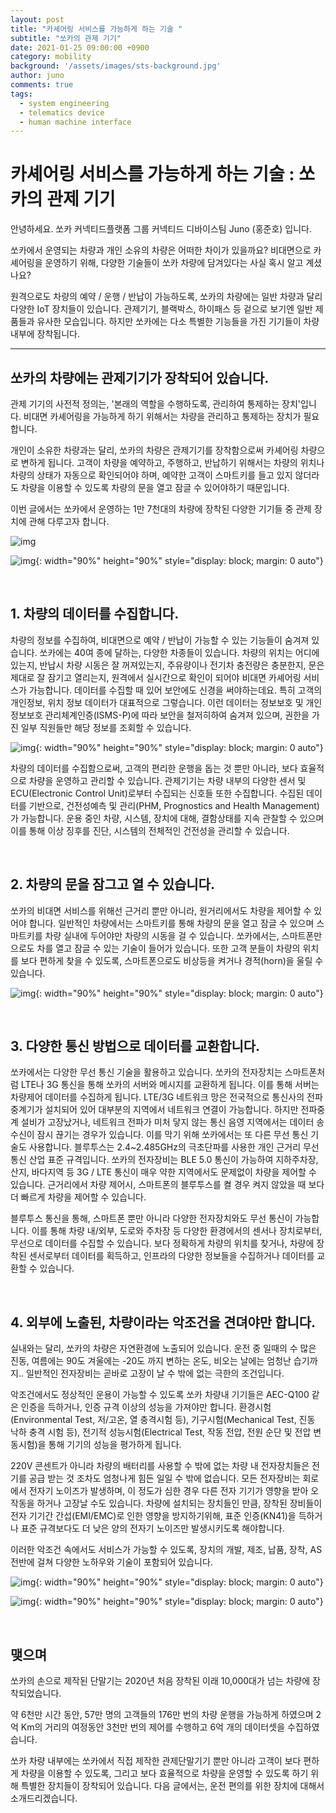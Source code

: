 ```yaml
---
layout: post
title: "카셰어링 서비스를 가능하게 하는 기술 "
subtitle: "쏘카의 관제 기기"
date: 2021-01-25 09:00:00 +0900
category: mobility
background: '/assets/images/sts-background.jpg'
author: juno
comments: true
tags:
  - system engineering
  - telematics device
  - human machine interface
---
```




# 카셰어링 서비스를 가능하게 하는 기술 : 쏘카의 관제 기기



안녕하세요. 쏘카 커넥티드플랫폼 그룹 커넥티드 디바이스팀 Juno (홍준호) 입니다.  

쏘카에서 운영되는 차량과 개인 소유의 차량은 어떠한 차이가 있을까요? 비대면으로 카셰어링을 운영하기 위해, 다양한 기술들이 쏘카 차량에 담겨있다는 사실 혹시 알고 계셨나요?

원격으로도 차량의 예약 / 운행 / 반납이 가능하도록, 쏘카의 차량에는 일반 차량과 달리 다양한 IoT 장치들이 있습니다. 관제기기, 블랙박스, 하이패스 등 겉으로 보기엔 일반 제품들과 유사한 모습입니다. 하지만 쏘카에는 다소 특별한 기능들을 가진 기기들이 차량 내부에 장착됩니다.




---

## 쏘카의 차량에는 관제기기가 장착되어 있습니다.

관제 기기의 사전적 정의는,  '본래의 역할을 수행하도록, 관리하여 통제하는 장치'입니다. 비대면 카셰어링을 가능하게 하기 위해서는 차량을 관리하고 통제하는 장치가 필요합니다.

개인이 소유한 차량과는 달리, 쏘카의 차량은 관제기기를 장착함으로써 카셰어링 차량으로 변하게 됩니다. 고객이 차량을 예약하고, 주행하고, 반납하기 위해서는 차량의 위치나 차량의 상태가 자동으로 확인되어야 하며, 예약한 고객이 스마트키를 들고 있지 않더라도 차량을 이용할 수 있도록 차량의 문을 열고 잠글 수 있어야하기 때문입니다. 

이번 글에서는 쏘카에서 운영하는 1만 7천대의 차량에 장착된 다양한 기기들 중 관제 장치에 관해 다루고자 합니다.

![img](/img/socar-mobility-system-sts/sts-1-app.png)

![img](/img/socar-mobility-system-sts/sts-0-schematic.jpg){: width="90%" height="90%" style="display: block; margin: 0 auto"}

<br />

## 1. 차량의 데이터를 수집합니다.

차량의 정보를 수집하여, 비대면으로 예약 / 반납이 가능할 수 있는 기능들이 숨겨져 있습니다. 
쏘카에는 40여 종에 달하는, 다양한 차종들이 있습니다. 차량의 위치는 어디에 있는지, 반납시 차량 시동은 잘 꺼져있는지, 주유량이나 전기차 충전량은 충분한지, 문은 제대로 잘 잠기고 열리는지, 원격에서 실시간으로 확인이 되어야 비대면 카셰어링 서비스가 가능합니다.
데이터를 수집할 때 있어 보안에도 신경을 써야하는데요. 특히 고객의 개인정보, 위치 정보 데이터가 대표적으로 그렇습니다. 이런 데이터는 정보보호 및 개인정보보호 관리체계인증(ISMS-P)에 따라 보안을 철저히하여 숨겨져 있으며, 권한을 가진 일부 직원들만 해당 정보를 조회할 수 있습니다.

![img](/img/socar-mobility-system-sts/sts-2-data.jpg){: width="90%" height="90%" style="display: block; margin: 0 auto"}

차량의 데이터를 수집함으로써, 고객의 편리한 운행을 돕는 것 뿐만 아니라, 보다 효율적으로 차량을 운영하고 관리할 수 있습니다. 관제기기는 차량 내부의 다양한 센서 및 ECU(Electronic Control Unit)로부터 수집되는 신호들 또한 수집합니다. 수집된 데이터를 기반으로, 건전성예측 및 관리(PHM, Prognostics and Health Management)가 가능합니다. 운용 중인 차량, 시스템, 장치에 대해, 결함상태를 지속 관찰할 수 있으며 이를 통해 이상 징후를 진단,  시스템의 전체적인 건전성을 관리할 수 있습니다. 

<br />

## 2. 차량의 문을 잠그고 열 수 있습니다.

쏘카의 비대면 서비스를 위해선 근거리 뿐만 아니라, 원거리에서도 차량을 제어할 수 있어야 합니다.
일반적인 차량에서는 스마트키를 통해 차량의 문을 열고 잠글 수 있으며 스마트키를 차량 실내에 두어야만 차량의 시동을 걸 수 있습니다.
쏘카에서는, 스마트폰만으로도 차를 열고 잠글 수 있는 기술이 들어가 있습니다.  또한 고객 분들이 차량의 위치를 보다 편하게 찾을 수 있도록, 스마트폰으로도 비상등을 켜거나 경적(horn)을 울릴 수 있습니다.

![img](/img/socar-mobility-system-sts/sts-3-app.png){: width="90%" height="90%" style="display: block; margin: 0 auto"}

<br />

## 3. 다양한 통신 방법으로 데이터를 교환합니다.

쏘카에서는 다양한 무선 통신 기술을 활용하고 있습니다.
쏘카의 전자장치는 스마트폰처럼 LTE나 3G 통신을 통해 쏘카의 서버와 메시지를 교환하게 됩니다. 이를 통해 서버는 차량제어 데이터를 수집하게 됩니다. LTE/3G 네트워크 망은 전국적으로 통신사의 전파중계기가 설치되어 있어 대부분의 지역에서 네트워크 연결이 가능합니다. 하지만 전파중계 설비가 고장났거나, 네트워크 전파가 미처 닿지 않는 통신 음영 지역에서는 데이터 송수신이 잠시 끊기는 경우가 있습니다. 이를 막기 위해 쏘카에서는 또 다른 무선 통신 기술도 사용합니다. 블루투스는 2.4~2.485GHz의 극초단파를 사용한 개인 근거리 무선 통신 산업 표준 규격입니다. 쏘카의 전자장비는 BLE 5.0 통신이 가능하여 지하주차장, 산지, 바다지역 등 3G / LTE 통신이 매우 약한 지역에서도 문제없이 차량을 제어할 수 있습니다. 근거리에서 차량 제어시, 스마트폰의 블루투스를 켤 경우 켜지 않았을 때 보다 더 빠르게 차량을 제어할 수 있습니다.

블루투스 통신을 통해, 스마트폰 뿐만 아니라 다양한 전자장치와도 무선 통신이 가능합니다. 이를 통해 차량 내/외부, 도로와 주차장 등 다양한 환경에서의 센서나 장치로부터, 무선으로 데이터를 수집할 수 있습니다. 보다 정확하게 차량의 위치를 찾거나, 차량에 장착된 센서로부터 데이터를 획득하고, 인프라의 다양한 정보들을 수집하거나 데이터를 교환할 수 있습니다.

<br />

## 4. 외부에 노출된, 차량이라는 악조건을 견뎌야만 합니다.

실내와는 달리, 쏘카의 차량은 자연환경에 노출되어 있습니다. 운전 중 일때의 수 많은 진동, 여름에는 90도 겨울에는 -20도 까지 변하는 온도, 비오는 날에는 엄청난 습기까지.. 일반적인 전자장비는 곧바로 고장이 날 수 밖에 없는 극한의 조건입니다. 

악조건에서도 정상적인 운용이 가능할 수 있도록 쏘카 차량내 기기들은 AEC-Q100 같은 인증을 득하거나, 인증 규격 이상의 성능을 가져야만 합니다.
환경시험(Environmental Test, 저/고온, 열 충격시험 등), 기구시험(Mechanical Test, 진동 낙하 충격 시험 등), 전기적 성능시험(Electrical Test, 작동 전압, 전원 순단 및 전압 변동시험)을 통해 기기의 성능을 평가하게 됩니다.

 220V 콘센트가 아니라 차량의 배터리를 사용할 수 밖에 없는 차량 내 전자장치들은 전기를 공급 받는 것 조차도 엄청나게 힘든 일일 수 밖에 없습니다. 모든 전자장비는 회로에서 전자기 노이즈가 발생하며, 이 정도가 심한 경우 다른 전자 기기가 영향을 받아 오작동을 하거나 고장날 수도 있습니다. 차량에 설치되는 장치들인 만큼, 장착된 장비들이 전자 기기간 간섭(EMI/EMC)로 인한 영향을 방지하기위해, 표준 인증(KN41)을 득하거나 표준 규격보다도 더 낮은 양의 전자기 노이즈만 발생시키도록 해야합니다. 

이러한 악조건 속에서도 서비스가 가능할 수 있도록, 장치의 개발, 제조, 납품, 장착, AS 전반에 걸쳐 다양한 노하우와 기술이 포함되어 있습니다.

![img](/img/socar-mobility-system-sts/sts-4-env.png){: width="90%" height="90%" style="display: block; margin: 0 auto"}

![img](/img/socar-mobility-system-sts/sts-5-soldering.png){: width="90%" height="90%" style="display: block; margin: 0 auto"}

<br />

## 맺으며

쏘카의 손으로 제작된 단말기는 2020년 처음 장착된 이래 10,000대가 넘는 차량에 장착되었습니다.

약 6천만 시간 동안, 57만 명의 고객들의 176만 번의 차량 운행을 가능하게 하였으며 2억 Km의 거리의 여정동안 3천만 번의 제어를 수행하고 6억 개의 데이터셋을 수집하였습니다.

쏘카 차량 내부에는 쏘카에서 직접 제작한 관제단말기기 뿐만 아니라 고객이 보다 편하게 차량을 이용할 수 있도록, 그리고 보다 효율적으로 차량을 운영할 수 있도록 하기 위해 특별한 장치들이 장착되어 있습니다. 다음 글에서는, 운전 편의를 위한 장치에 대해서 소개드리겠습니다.				